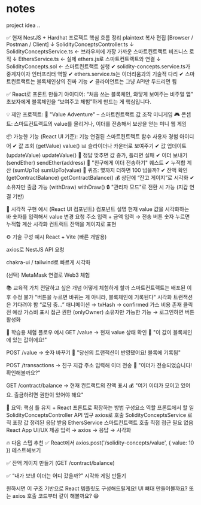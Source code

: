 # notes

project idea .. 

✅ 현재 NestJS + Hardhat 프로젝트 핵심 흐름 정리
plaintext
복사
편집
[Browser / Postman / Client]
        ↓
SolidityConceptsController.ts
        ↓
SolidityConceptsService.ts     ← 브라우저에 가장 가까운 스마트컨트랙트 비즈니스 로직
        ↓
EthersService.ts               ← 실제 ethers.js로 스마트컨트랙트와 연결
        ↓
SolidityConcepts.sol           ← 스마트컨트랙트 실행
✔ solidity-concepts.service.ts가 중계자이자 인터프리터 역할
✔ ethers.service.ts는 이더리움과의 기술적 다리
✔ 스마트컨트랙트는 블록체인상의 진짜 기능
✔ 클라이언트는 그냥 API만 두드리면 됨

✅ React로 프론트 만들기 아이디어: “처음 쓰는 블록체인, 와닿게 보여주는 비주얼 앱”
초보자에게 블록체인을 “보여주고 체험”하게 만드는 게 핵심입니다.

💡 제안 프로젝트:
🧠 "Value Adventure" – 스마트컨트랙트 값 조작 미니게임
🎮 콘셉트:
스마트컨트랙트의 value를 올리거나, 이더를 전송해서 보상을 얻는 미니 웹 게임

📦 가능한 기능 (React UI 기준):
기능	연결된 스마트컨트랙트 함수	사용자 경험 아이디어
✔ 값 조회 (getValue)	value()	📊 슬라이더나 카운터로 보여주기
✔ 값 업데이트 (updateValue)	updateValue()	🎯 정답 맞추면 값 증가, 틀리면 실패
✔ 이더 보내기 (sendEther)	sendEther(address)	🎁 "친구에게 이더 전송하기" 퀘스트
✔ 누적합 계산 (sumUpTo)	sumUpTo(value)	🧮 퀴즈: 몇까지 더하면 100 넘을까?
✔ 잔액 확인 (getContractBalance)	getContractBalance()	💰 상단에 “잔고 게이지”로 시각화
✔ 소유자만 출금 가능 (withDraw)	withDraw()	🔒 "관리자 모드"로 전환 시 가능 (지갑 연결 기반)

🎨 시각적 구현 예시 (React UI 컴포넌트)
컴포넌트	설명
<ValueGauge />	현재 value 값을 시각화하는 바
<UpdateForm />	숫자를 입력해서 value 변경 요청
<EtherSender />	주소 입력 + 금액 입력 → 전송 버튼
<SumGame />	숫자 누르면 누적합 계산 시각화
<BalanceBar />	컨트랙트 잔액을 게이지로 표현

⚙️ 기술 구성 예시
React + Vite (빠른 개발용)

axios로 NestJS API 요청

chakra-ui / tailwind로 빠르게 시각화

(선택) MetaMask 연결로 Web3 체험

📚 교육적 가치
전달하고 싶은 개념	어떻게 체험하게 할까
스마트컨트랙트는 배포된 이후 수정 불가	"버튼을 누르면 바뀌는 게 아니라, 블록체인에 기록된다" 시각화
트랜잭션은 기다려야 함	“로딩 중…” 애니메이션 → txHash → confirmed
가스 비용 존재	클릭 전 예상 가스비 표시
접근 권한 (onlyOwner)	소유자만 가능한 기능 → 로그인하면 버튼 활성화

🧭 학습용 체험 플로우 예시
GET /value → 현재 value 상태 확인
🧠 "이 값이 블록체인에 있는 값이에요!"

POST /value → 숫자 바꾸기
🎯 "당신의 트랜잭션이 반영됐어요! 블록에 기록됨"

POST /transactions → 친구 지갑 주소 입력해 이더 전송
💸 "이더가 전송되었습니다! 확인해볼까요?"

GET /contract/balance → 현재 컨트랙트의 잔액 표시
💰 "여기 이더가 모이고 있어요. 출금하려면 권한이 있어야 해요"

📌 요약: 핵심 틀 유지 + React 프론트로 확장하는 방법
구성요소	역할	프론트에서 할 일
SolidityConceptsController	API 입구	axios로 호출
SolidityConceptsService	로직 포장	값 정리된 응답 받음
EthersService	스마트컨트랙트 호출	직접 접근 필요 없음
React App	UI/UX 제공	입력 → axios → 응답 → 시각화

🔥 다음 스텝 추천
✅ React에서 axios.post('/solidity-concepts/value', { value: 10 }) 테스트해보기

✅ 잔액 게이지 만들기 (GET /contract/balance)

✅ “내가 보낸 이더는 어디 갔을까?” 시각화 게임 만들기

원하시면 이 구조 기반으로 React 템플릿도 구성해드릴게요!
UI 뼈대 만들어볼까요? 또는 axios 호출 코드부터 같이 해볼까요? 😄








